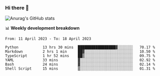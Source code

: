 ### Hi there 👋
![Anurag's GitHub stats](https://github-readme-stats.vercel.app/api?username=jami1024&show_icons=true&theme=radical)

📊 **Weekly development breakdown**
<!--START_SECTION:waka-->

```text
From: 11 April 2023 - To: 18 April 2023

Python           13 hrs 30 mins  █████████████████▓░░░░░░░   70.17 %
Markdown         2 hrs 1 min     ██▓░░░░░░░░░░░░░░░░░░░░░░   10.50 %
TypeScript       1 hr 52 mins    ██▒░░░░░░░░░░░░░░░░░░░░░░   09.75 %
YAML             33 mins         ▓░░░░░░░░░░░░░░░░░░░░░░░░   02.92 %
Bash             24 mins         ▓░░░░░░░░░░░░░░░░░░░░░░░░   02.14 %
Shell Script     15 mins         ▒░░░░░░░░░░░░░░░░░░░░░░░░   01.31 %
```

<!--END_SECTION:waka-->
<!--
**jami1024/jami1024** is a ✨ _special_ ✨ repository because its `README.md` (this file) appears on your GitHub profile.

Here are some ideas to get you started:

- 🔭 I’m currently working on ...
- 🌱 I’m currently learning ...
- 👯 I’m looking to collaborate on ...
- 🤔 I’m looking for help with ...
- 💬 Ask me about ...
- 📫 How to reach me: ...
- 😄 Pronouns: ...
- ⚡ Fun fact: ...
-->
